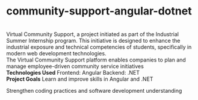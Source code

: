 # community-support-angular-dotnet
<br>
Virtual Community Support, a project initiated as part of the Industrial Summer Internship program. This initiative is designed to enhance the industrial exposure and technical competencies of students, specifically in modern web development technologies.
<br>
The Virtual Community Support platform enables companies to plan and manage employee-driven community service initiatives
<br>
<b>Technologies Used</b>
Frontend: Angular
Backend: .NET
<br>
<b>Project Goals</b>
Learn and improve skills in Angular and .NET

Strengthen coding practices and software development understanding
